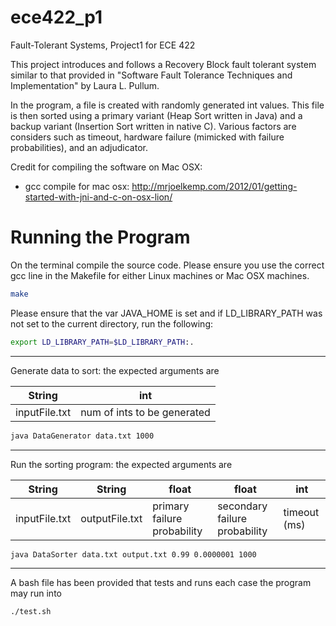 # ece422_p1
Fault-Tolerant Systems, Project1 for ECE 422

This project introduces and follows a Recovery Block fault tolerant system similar to that provided in "Software Fault Tolerance Techniques and Implementation" by Laura L. Pullum. 

In the program, a file is created with randomly generated int values. This file is then sorted using a primary variant (Heap Sort written in Java) and a backup variant (Insertion Sort written in native C). Various factors are considers such as timeout, hardware failure (mimicked with failure probabilities), and an adjudicator.

Credit for compiling the software on Mac OSX:
* gcc compile for mac osx: http://mrjoelkemp.com/2012/01/getting-started-with-jni-and-c-on-osx-lion/

# Running the Program
On the terminal compile the source code. Please ensure you use the correct gcc line in the Makefile for either Linux machines or Mac OSX machines.
```bash
make
```
Please ensure that the var JAVA_HOME is set and if LD_LIBRARY_PATH was not set to the current directory, run the following:
```bash
export LD_LIBRARY_PATH=$LD_LIBRARY_PATH:. 
```
---
Generate data to sort: the expected arguments are

String         | int
-------------  | -------------
inputFile.txt  | num of ints to be generated
```bash
java DataGenerator data.txt 1000
```
---
Run the sorting program: the expected arguments are

String         | String         | float                       | float                         | int
-------------  | -------------  | --------------------------- | ----------------------------- | -------------
inputFile.txt  | outputFile.txt | primary failure probability | secondary failure probability | timeout (ms)
```bash
java DataSorter data.txt output.txt 0.99 0.0000001 1000 
```
---
A bash file has been provided that tests and runs each case the program may run into
```bash
./test.sh
```
